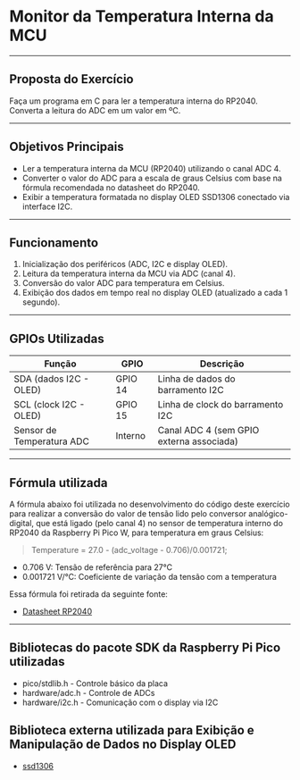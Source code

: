# Monitor da Temperatura Interna da MCU

---

## Proposta do Exercício

Faça um programa em C para ler a temperatura interna do RP2040. Converta a leitura do ADC em um valor em ºC.

---

## Objetivos Principais

- Ler a temperatura interna da MCU (RP2040) utilizando o canal ADC 4.
- Converter o valor do ADC para a escala de graus Celsius com base na fórmula recomendada no datasheet do RP2040.
- Exibir a temperatura formatada no display OLED SSD1306 conectado via interface I2C.

---

## Funcionamento

1. Inicialização dos periféricos (ADC, I2C e display OLED).
2. Leitura da temperatura interna da MCU via ADC (canal 4).
3. Conversão do valor ADC para temperatura em Celsius.
4. Exibição dos dados em tempo real no display OLED (atualizado a cada 1 segundo).

---

## GPIOs Utilizadas

| Função                      | GPIO    | Descrição                              |
|-----------------------------|---------|----------------------------------------|
| SDA (dados I2C - OLED)      | GPIO 14 | Linha de dados do barramento I2C       |
| SCL (clock I2C - OLED)      | GPIO 15 | Linha de clock do barramento I2C       |
| Sensor de Temperatura ADC   | Interno | Canal ADC 4 (sem GPIO externa associada) |

---

## Fórmula utilizada

A fórmula abaixo foi utilizada no desenvolvimento do código deste exercício para realizar a conversão do valor de tensão lido pelo conversor analógico-digital, que está ligado (pelo canal 4) no sensor de temperatura interno do RP2040 da Raspberry Pi Pico W, para temperatura em graus Celsius:

> Temperature = 27.0 - (adc_voltage - 0.706)/0.001721;

- 0.706 V: Tensão de referência para 27°C
- 0.001721 V/°C: Coeficiente de variação da tensão com a temperatura

Essa fórmula foi retirada da seguinte fonte:

- [Datasheet RP2040](https://datasheets.raspberrypi.com/rp2040/rp2040-datasheet.pdf)

---

## Bibliotecas do pacote SDK da Raspberry Pi Pico utilizadas

- pico/stdlib.h - Controle básico da placa
- hardware/adc.h - Controle de ADCs
- hardware/i2c.h - Comunicação com o display via I2C

## Biblioteca externa utilizada para Exibição e Manipulação de Dados no Display OLED

- [ssd1306](https://github.com/BitDogLab/BitDogLab-C/tree/main/ssd1306)